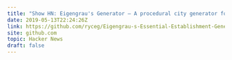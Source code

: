```yaml
---
title: "Show HN: Eigengrau's Generator – A procedural city generator for tabletop gaming"
date: 2019-05-13T22:24:26Z
link: https://github.com/ryceg/Eigengrau-s-Essential-Establishment-Generator?utm_medium=RSS&utm_source=hune
site: github.com
topic: Hacker News
draft: false
---
```

